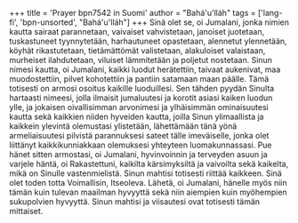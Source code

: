 +++
title = 'Prayer bpn7542 in Suomi'
author = "Bahá'u'lláh"
tags = ['lang-fi', 'bpn-unsorted', "Bahá'u'lláh"]
+++
Sinä olet se, oi Jumalani, jonka nimien kautta sairaat parannetaan, vaivaiset vahvistetaan, janoiset juotetaan, tuskastuneet tyynnytetään, harhautuneet opastetaan, alennetut ylennetään, köyhät rikastutetaan, tietämättömät valistetaan, alakuloiset valaistaan, murheiset ilahdutetaan, viluiset lämmitetään ja poljetut  nostetaan. Sinun nimesi kautta, oi Jumalani, kaikki luodut herätettiin, taivaat aukenivat, maa muodostettiin, pilvet kohotettiin ja pantiin satamaan maan päälle. Tämä totisesti on armosi osoitus kaikille luoduillesi.
Sen tähden pyydän Sinulta hartaasti nimeesi, jolla ilmaisit jumaluutesi ja korotit asiasi kaiken luodun ylle, ja jokaisen oivallisimman arvonimesi ja ylhäisimmän ominaisuutesi kautta sekä kaikkien niiden hyveiden kautta, joilla Sinun ylimaallista ja kaikkein ylevintä olemustasi ylistetään, lähettämään tänä yönä armeliaisuutesi pilvistä parannuksesi sateet tälle imeväiselle, jonka olet liittänyt kaikkikunniakkaan olemuksesi yhteyteen luomakunnassasi. Pue hänet sitten armostasi, oi Jumalani, hyvinvoinnin ja terveyden asuun ja varjele häntä, oi Rakastettuni, kaikilta kärsimyksiltä ja vaivoilta sekä kaikelta, mikä on Sinulle vastenmielistä. Sinun mahtisi totisesti  riittää kaikkeen. Sinä olet toden totta Voimallisin, Itseoleva. Lähetä, oi Jumalani, hänelle myös niin tämän kuin tulevan maailman hyvyyttä sekä niin aiempien kuin myöhempien sukupolvien hyvyyttä. Sinun mahtisi ja viisautesi ovat totisesti tämän mittaiset.
